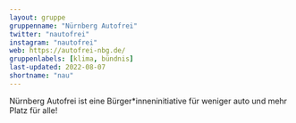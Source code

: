 ```yaml
---
layout: gruppe
gruppenname: "Nürnberg Autofrei"
twitter: "nautofrei"
instagram: "nautofrei"
web: https://autofrei-nbg.de/
gruppenlabels: [klima, bündnis]
last-updated: 2022-08-07
shortname: "nau"
---
```


Nürnberg Autofrei ist eine Bürger\*inneninitiative für weniger auto und mehr Platz für alle!

